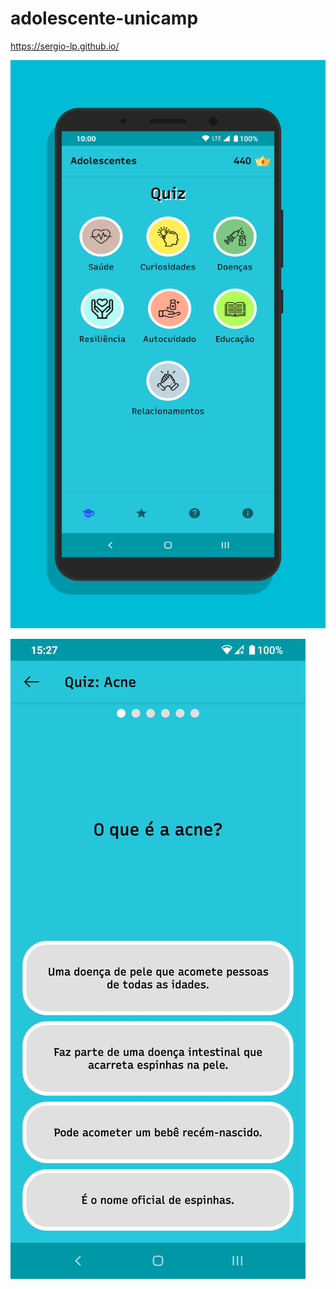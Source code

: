 # adolescente-unicamp

https://sergio-lp.github.io/

![Imagem 1](https://github.com/sergio-lp/adolescente-unicamp/blob/master/screenshot_1.png "1")

![Imagem 2](https://github.com/sergio-lp/adolescente-unicamp/blob/master/screenshot_2.jpg "2")
